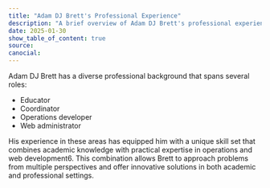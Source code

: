 ```yaml
---
title: "Adam DJ Brett's Professional Experience"
description: "A brief overview of Adam DJ Brett's professional experience as an educator, coordinator, and web administrator."
date: 2025-01-30
show_table_of_content: true
source: 
canocial: 
---
```

Adam DJ Brett has a diverse professional background that spans several roles:

+ Educator
+ Coordinator
+ Operations developer
+ Web administrator

His experience in these areas has equipped him with a unique skill set that combines academic knowledge with practical expertise in operations and web development6. This combination allows Brett to approach problems from multiple perspectives and offer innovative solutions in both academic and professional settings.

